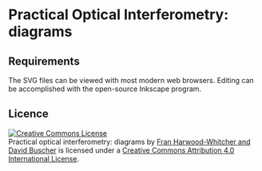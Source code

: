 # Practical Optical Interferometry: diagrams

## Requirements
The SVG files can be viewed with most modern web browsers. Editing can be accomplished with the open-source Inkscape program. 

## Licence

<a rel="license" href="http://creativecommons.org/licenses/by/4.0/"><img alt="Creative Commons License" style="border-width:0" src="https://i.creativecommons.org/l/by/4.0/88x31.png" /></a><br /><span xmlns:dct="http://purl.org/dc/terms/" href="http://purl.org/dc/dcmitype/StillImage" property="dct:title" rel="dct:type">Practical optical interferometry: diagrams</span> by <a xmlns:cc="http://creativecommons.org/ns#" href="https://github.com/dbuscher/practical-optical-interferometry" property="cc:attributionName" rel="cc:attributionURL">Fran Harwood-Whitcher and David Buscher</a> is licensed under a <a rel="license" href="http://creativecommons.org/licenses/by/4.0/">Creative Commons Attribution 4.0 International License</a>.

